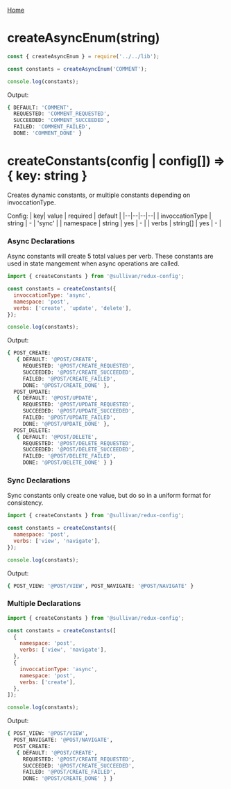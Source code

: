 [Home](https://github.com/icarus-sullivan/redux-config/blob/master/README.md)

# createAsyncEnum(string)

```javascript
const { createAsyncEnum } = require('../../lib');

const constants = createAsyncEnum('COMMENT');

console.log(constants);
```

Output:
```bash
{ DEFAULT: 'COMMENT',
  REQUESTED: 'COMMENT_REQUESTED',
  SUCCEEDED: 'COMMENT_SUCCEEDED',
  FAILED: 'COMMENT_FAILED',
  DONE: 'COMMENT_DONE' }
```

# createConstants(config | config[]) => { key: string }
Creates dynamic constants, or multiple constants depending on invoccationType.

Config:
| key| value | required | default |
|--|--|--|--|
| invoccationType | string | - | 'sync' |
| namespace | string | yes | - |
| verbs | string[] | yes | - |

### Async Declarations 
Async constants will create 5 total values per verb. These constants are used in state mangement when async operations are called. 

```javascript
import { createConstants } from '@sullivan/redux-config';

const constants = createConstants({
  invoccationType: 'async',
  namespace: 'post',
  verbs: ['create', 'update', 'delete'],
});

console.log(constants);
```

Output:
```bash
{ POST_CREATE:
   { DEFAULT: '@POST/CREATE',
     REQUESTED: '@POST/CREATE_REQUESTED',
     SUCCEEDED: '@POST/CREATE_SUCCEEDED',
     FAILED: '@POST/CREATE_FAILED',
     DONE: '@POST/CREATE_DONE' },
  POST_UPDATE:
   { DEFAULT: '@POST/UPDATE',
     REQUESTED: '@POST/UPDATE_REQUESTED',
     SUCCEEDED: '@POST/UPDATE_SUCCEEDED',
     FAILED: '@POST/UPDATE_FAILED',
     DONE: '@POST/UPDATE_DONE' },
  POST_DELETE:
   { DEFAULT: '@POST/DELETE',
     REQUESTED: '@POST/DELETE_REQUESTED',
     SUCCEEDED: '@POST/DELETE_SUCCEEDED',
     FAILED: '@POST/DELETE_FAILED',
     DONE: '@POST/DELETE_DONE' } }
```

### Sync Declarations
Sync constants only create one value, but do so in a uniform format for consistency.

```javascript
import { createConstants } from '@sullivan/redux-config';

const constants = createConstants({
  namespace: 'post',
  verbs: ['view', 'navigate'],
});

console.log(constants);
```

Output:
```bash
{ POST_VIEW: '@POST/VIEW', POST_NAVIGATE: '@POST/NAVIGATE' }
```

### Multiple Declarations

```javascript
import { createConstants } from '@sullivan/redux-config';

const constants = createConstants([
  {
    namespace: 'post',
    verbs: ['view', 'navigate'],
  },
  {
    invoccationType: 'async',
    namespace: 'post',
    verbs: ['create'],
  },
]);

console.log(constants);
```

Output:
```bash
{ POST_VIEW: '@POST/VIEW',
  POST_NAVIGATE: '@POST/NAVIGATE',
  POST_CREATE:
   { DEFAULT: '@POST/CREATE',
     REQUESTED: '@POST/CREATE_REQUESTED',
     SUCCEEDED: '@POST/CREATE_SUCCEEDED',
     FAILED: '@POST/CREATE_FAILED',
     DONE: '@POST/CREATE_DONE' } }
```

